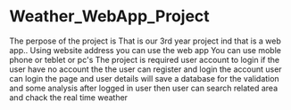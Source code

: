 # Weather_WebApp_Project
The perpose of the project is That is our 3rd year project ind that is a web app..
Using website address you can use the web app
You can use moble phone or teblet or pc's
The project is required user account to login if the user have no account the the user can register and login the account
user can login the page and user details will save a database for the validation and some analysis
after logged in user then user can search related area and chack the real time weather
